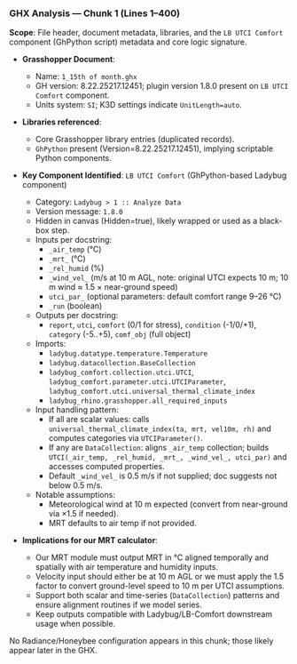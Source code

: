 ### GHX Analysis — Chunk 1 (Lines 1–400)

**Scope**: File header, document metadata, libraries, and the `LB UTCI Comfort` component (GhPython script) metadata and core logic signature.

- **Grasshopper Document**:
  - Name: `1_15th of month.ghx`
  - GH version: 8.22.25217.12451; plugin version 1.8.0 present on `LB UTCI Comfort` component.
  - Units system: `SI`; K3D settings indicate `UnitLength=auto`.

- **Libraries referenced**:
  - Core Grasshopper library entries (duplicated records).
  - `GhPython` present (Version=8.22.25217.12451), implying scriptable Python components.

- **Key Component Identified**: `LB UTCI Comfort` (GhPython-based Ladybug component)
  - Category: `Ladybug > 1 :: Analyze Data`
  - Version message: `1.8.0`
  - Hidden in canvas (Hidden=true), likely wrapped or used as a black-box step.
  - Inputs per docstring:
    - `_air_temp` (°C)
    - `_mrt_` (°C)
    - `_rel_humid` (%)
    - `_wind_vel_` (m/s at 10 m AGL, note: original UTCI expects 10 m; 10 m wind ≈ 1.5 × near-ground speed)
    - `utci_par_` (optional parameters: default comfort range 9–26 °C)
    - `_run` (boolean)
  - Outputs per docstring:
    - `report`, `utci`, `comfort` (0/1 for stress), `condition` (-1/0/+1), `category` (-5..+5), `comf_obj` (full object)
  - Imports:
    - `ladybug.datatype.temperature.Temperature`
    - `ladybug.datacollection.BaseCollection`
    - `ladybug_comfort.collection.utci.UTCI`, `ladybug_comfort.parameter.utci.UTCIParameter`, `ladybug_comfort.utci.universal_thermal_climate_index`
    - `ladybug_rhino.grasshopper.all_required_inputs`
  - Input handling pattern:
    - If all are scalar values: calls `universal_thermal_climate_index(ta, mrt, vel10m, rh)` and computes categories via `UTCIParameter()`.
    - If any are `DataCollection`: aligns `_air_temp` collection; builds `UTCI(_air_temp, _rel_humid, _mrt_, _wind_vel_, utci_par)` and accesses computed properties.
    - Default `_wind_vel_` is 0.5 m/s if not supplied; doc suggests not below 0.5 m/s.
  - Notable assumptions:
    - Meteorological wind at 10 m expected (convert from near-ground via ×1.5 if needed).
    - MRT defaults to air temp if not provided.

- **Implications for our MRT calculator**:
  - Our MRT module must output MRT in °C aligned temporally and spatially with air temperature and humidity inputs.
  - Velocity input should either be at 10 m AGL or we must apply the 1.5 factor to convert ground-level speed to 10 m per UTCI assumptions.
  - Support both scalar and time-series (`DataCollection`) patterns and ensure alignment routines if we model series.
  - Keep outputs compatible with Ladybug/LB-Comfort downstream usage when possible.

No Radiance/Honeybee configuration appears in this chunk; those likely appear later in the GHX.


